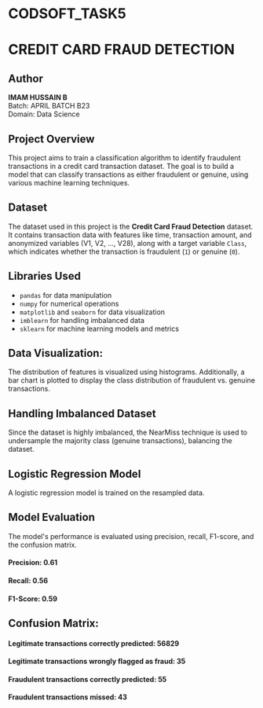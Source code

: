 # CODSOFT_TASK5
#  CREDIT CARD FRAUD DETECTION

## Author
**IMAM HUSSAIN B**  
Batch: APRIL BATCH B23  
Domain: Data Science

## Project Overview
This project aims to train a classification algorithm to identify fraudulent transactions in a credit card transaction dataset. The goal is to build a model that can classify transactions as either fraudulent or genuine, using various machine learning techniques.

## Dataset
The dataset used in this project is the **Credit Card Fraud Detection** dataset. It contains transaction data with features like time, transaction amount, and anonymized variables (V1, V2, ..., V28), along with a target variable `Class`, which indicates whether the transaction is fraudulent (`1`) or genuine (`0`).

## Libraries Used
- `pandas` for data manipulation
- `numpy` for numerical operations
- `matplotlib` and `seaborn` for data visualization
- `imblearn` for handling imbalanced data
- `sklearn` for machine learning models and metrics

## Data Visualization:
The distribution of features is visualized using histograms. Additionally, a bar chart is plotted to display the class distribution of fraudulent vs. genuine transactions.

## Handling Imbalanced Dataset
Since the dataset is highly imbalanced, the NearMiss technique is used to undersample the majority class (genuine transactions), balancing the dataset.

## Logistic Regression Model
A logistic regression model is trained on the resampled data.

## Model Evaluation
The model's performance is evaluated using precision, recall, F1-score, and the confusion matrix.


#### Precision: 0.61

#### Recall: 0.56

#### F1-Score: 0.59

## Confusion Matrix:

#### Legitimate transactions correctly predicted: 56829

#### Legitimate transactions wrongly flagged as fraud: 35

#### Fraudulent transactions correctly predicted: 55

#### Fraudulent transactions missed: 43
